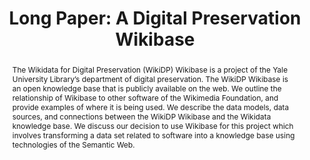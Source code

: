 ---
abstract: The Wikidata for Digital Preservation (WikiDP) Wikibase is a project of
  the Yale University Library’s department of digital preservation. The WikiDP Wikibase
  is an open knowledge base that is publicly available on the web. We outline the
  relationship of Wikibase to other software of the Wikimedia Foundation, and provide
  examples of where it is being used. We describe the data models, data sources, and
  connections between the WikiDP Wikibase and the Wikidata knowledge base. We discuss
  our decision to use Wikibase for this project which involves transforming a data
  set related to software into a knowledge base using technologies of the Semantic
  Web.<br />
creators:
- Seals-Nutt, Kenneth
date: null
document_url: https://az659834.vo.msecnd.net/eventsairwesteuprod/production-inconference-public/528185a326684754a3c2cfd1fefbf793
grand_parent: iPRES
institutions:
- Yale University
keywords:
- wikibase,<br />wikidata,<br />software metadata,<br />
landing_page_url: null
language: eng
layout: publication
license: CC-BY 4.0 International
notes_url: null
parent: iPRES 2022
publication_type: long paper
size: null
slides_url: null
source_name: iPRES
title: 'Long Paper: A Digital Preservation Wikibase'
year: 2022
---